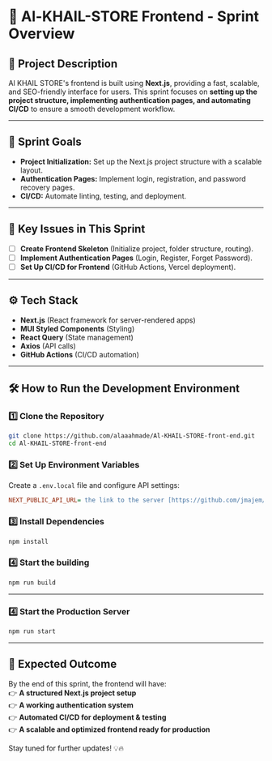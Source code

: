 # 🏰 Al-KHAIL-STORE Frontend - Sprint Overview

## 📌 Project Description

Al KHAIL STORE's frontend is built using **Next.js**, providing a fast, scalable, and SEO-friendly interface for users. This sprint focuses on **setting up the project structure, implementing authentication pages, and automating CI/CD** to ensure a smooth development workflow.

---

## 🌟 Sprint Goals

- **Project Initialization:** Set up the Next.js project structure with a scalable layout.
- **Authentication Pages:** Implement login, registration, and password recovery pages.
- **CI/CD:** Automate linting, testing, and deployment.

---

## 📌 Key Issues in This Sprint

- [ ] **Create Frontend Skeleton** (Initialize project, folder structure, routing).
- [ ] **Implement Authentication Pages** (Login, Register, Forget Password).
- [ ] **Set Up CI/CD for Frontend** (GitHub Actions, Vercel deployment).

---

## ⚙️ Tech Stack

- **Next.js** (React framework for server-rendered apps)
- **MUI Styled Components** (Styling)
- **React Query** (State management)
- **Axios** (API calls)
- **GitHub Actions** (CI/CD automation)

---

## 🛠️ How to Run the Development Environment

### **1️⃣ Clone the Repository**

```bash
git clone https://github.com/alaaahmade/Al-KHAIL-STORE-front-end.git
cd Al-KHAIL-STORE-front-end

```

### **2️⃣ Set Up Environment Variables**

Create a `.env.local` file and configure API settings:

```ini
NEXT_PUBLIC_API_URL= the link to the server [https://github.com/jmajem/ecommarce-backend.git]

```

### **3️⃣ Install Dependencies**

```bash
npm install
```

### **4️⃣ Start the building**

```bash
npm run build
```

---

### **4️⃣ Start the Production Server**

```bash
npm run start
```

---

## 🚀 Expected Outcome

By the end of this sprint, the frontend will have:  
👉 **A structured Next.js project setup**  
👉 **A working authentication system**  
👉 **Automated CI/CD for deployment & testing**  
👉 **A scalable and optimized frontend ready for production**

Stay tuned for further updates! 💡🔥
